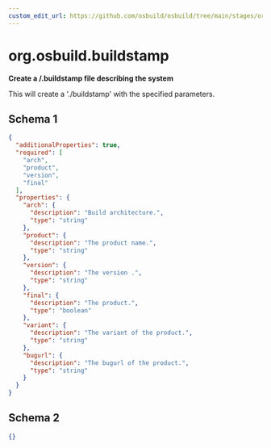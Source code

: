 ```yaml
---
custom_edit_url: https://github.com/osbuild/osbuild/tree/main/stages/org.osbuild.buildstamp.meta.json
---
```

# org.osbuild.buildstamp
<!--
[//]: # ( DO NOT MODIFY THIS FILE! )
[//]: # ( This content is generated by `scripts/pull_osbuild_modules.py` )
[//]: # ( Rather change the source of this: https://github.com/osbuild/osbuild/tree/main/stages/org.osbuild.buildstamp.meta.json )
-->

**Create a /.buildstamp file describing the system**

This will create a './buildstamp' with the specified parameters.

## Schema 1

```json
{
  "additionalProperties": true,
  "required": [
    "arch",
    "product",
    "version",
    "final"
  ],
  "properties": {
    "arch": {
      "description": "Build architecture.",
      "type": "string"
    },
    "product": {
      "description": "The product name.",
      "type": "string"
    },
    "version": {
      "description": "The version .",
      "type": "string"
    },
    "final": {
      "description": "The product.",
      "type": "boolean"
    },
    "variant": {
      "description": "The variant of the product.",
      "type": "string"
    },
    "bugurl": {
      "description": "The bugurl of the product.",
      "type": "string"
    }
  }
}
```

## Schema 2

```json
{}
```
